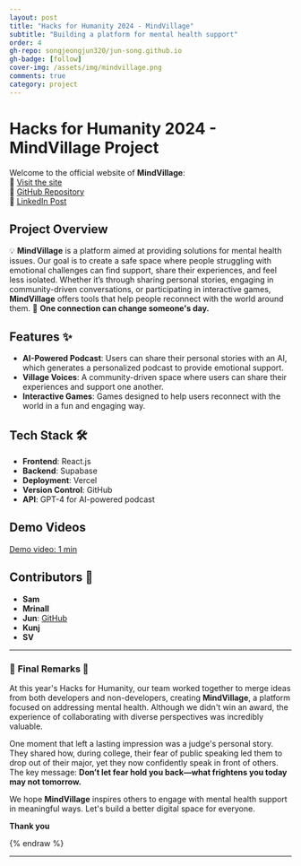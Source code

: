 ```yaml
---
layout: post
title: "Hacks for Humanity 2024 - MindVillage"
subtitle: "Building a platform for mental health support"
order: 4
gh-repo: songjeongjun320/jun-song.github.io
gh-badge: [follow]
cover-img: /assets/img/mindvillage.png
comments: true
category: project
---
```


# Hacks for Humanity 2024 - MindVillage Project

Welcome to the official website of **MindVillage**:  
🚀 [Visit the site](https://mindvillage-liard.vercel.app)  
🚀 [GitHub Repository](https://github.com/songjeongjun320/mindvillage)  
🚀 [LinkedIn Post](https://www.linkedin.com/feed/update/urn:li:activity:7251420434535985152/)

## Project Overview

💡 **MindVillage** is a platform aimed at providing solutions for mental health issues. Our goal is to create a safe space where people struggling with emotional challenges can find support, share their experiences, and feel less isolated. Whether it’s through sharing personal stories, engaging in community-driven conversations, or participating in interactive games, **MindVillage** offers tools that help people reconnect with the world around them. 🌱 **One connection can change someone's day.**

## Features ✨

- **AI-Powered Podcast**: Users can share their personal stories with an AI, which generates a personalized podcast to provide emotional support.
- **Village Voices**: A community-driven space where users can share their experiences and support one another.
- **Interactive Games**: Games designed to help users reconnect with the world in a fun and engaging way.

## Tech Stack 🛠️

- **Frontend**: React.js
- **Backend**: Supabase
- **Deployment**: Vercel
- **Version Control**: GitHub
- **API**: GPT-4 for AI-powered podcast

## Demo Videos

[Demo video: 1 min](https://www.youtube.com/watch?v=zHLHY-VRkvw)

## Contributors 👥

- **Sam**
- **Mrinall**
- **Jun**: [GitHub](https://github.com/songjeongjun320)
- **Kunj**
- **SV**

---

### 🌟 **Final Remarks** 🌟

At this year's Hacks for Humanity, our team worked together to merge ideas from both developers and non-developers, creating **MindVillage**, a platform focused on addressing mental health. Although we didn't win an award, the experience of collaborating with diverse perspectives was incredibly valuable.

One moment that left a lasting impression was a judge's personal story. They shared how, during college, their fear of public speaking led them to drop out of their major, yet they now confidently speak in front of others. The key message: **Don’t let fear hold you back—what frightens you today may not tomorrow.**

We hope **MindVillage** inspires others to engage with mental health support in meaningful ways. Let's build a better digital space for everyone.

**Thank you**

{% endraw %}

---
